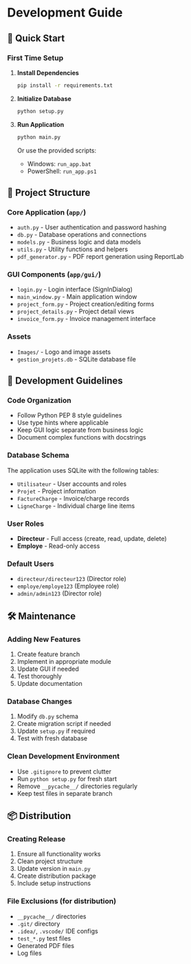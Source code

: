 # Development Guide

## 🚀 Quick Start

### First Time Setup
1. **Install Dependencies**
   ```bash
   pip install -r requirements.txt
   ```

2. **Initialize Database**
   ```bash
   python setup.py
   ```

3. **Run Application**
   ```bash
   python main.py
   ```
   Or use the provided scripts:
   - Windows: `run_app.bat`
   - PowerShell: `run_app.ps1`

## 📁 Project Structure

### Core Application (`app/`)
- `auth.py` - User authentication and password hashing
- `db.py` - Database operations and connections
- `models.py` - Business logic and data models
- `utils.py` - Utility functions and helpers
- `pdf_generator.py` - PDF report generation using ReportLab

### GUI Components (`app/gui/`)
- `login.py` - Login interface (SignInDialog)
- `main_window.py` - Main application window
- `project_form.py` - Project creation/editing forms
- `project_details.py` - Project detail views
- `invoice_form.py` - Invoice management interface

### Assets
- `Images/` - Logo and image assets
- `gestion_projets.db` - SQLite database file

## 🔧 Development Guidelines

### Code Organization
- Follow Python PEP 8 style guidelines
- Use type hints where applicable
- Keep GUI logic separate from business logic
- Document complex functions with docstrings

### Database Schema
The application uses SQLite with the following tables:
- `Utilisateur` - User accounts and roles
- `Projet` - Project information
- `FactureCharge` - Invoice/charge records
- `LigneCharge` - Individual charge line items

### User Roles
- **Directeur** - Full access (create, read, update, delete)
- **Employe** - Read-only access

### Default Users
- `directeur/directeur123` (Director role)
- `employe/employe123` (Employee role)
- `admin/admin123` (Director role)

## 🛠️ Maintenance

### Adding New Features
1. Create feature branch
2. Implement in appropriate module
3. Update GUI if needed
4. Test thoroughly
5. Update documentation

### Database Changes
1. Modify `db.py` schema
2. Create migration script if needed
3. Update `setup.py` if required
4. Test with fresh database

### Clean Development Environment
- Use `.gitignore` to prevent clutter
- Run `python setup.py` for fresh start
- Remove `__pycache__/` directories regularly
- Keep test files in separate branch

## 📦 Distribution

### Creating Release
1. Ensure all functionality works
2. Clean project structure
3. Update version in `main.py`
4. Create distribution package
5. Include setup instructions

### File Exclusions (for distribution)
- `__pycache__/` directories
- `.git/` directory
- `.idea/`, `.vscode/` IDE configs
- `test_*.py` test files
- Generated PDF files
- Log files
